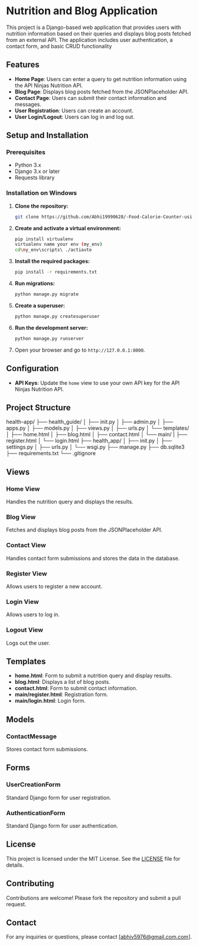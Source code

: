 # Nutrition and Blog Application

This project is a Django-based web application that provides users with nutrition information based on their queries and displays blog posts fetched from an external API. The application includes user authentication, a contact form, and basic CRUD functionality

## Features

- **Home Page**: Users can enter a query to get nutrition information using the API Ninjas Nutrition API.
- **Blog Page**: Displays blog posts fetched from the JSONPlaceholder API.
- **Contact Page**: Users can submit their contact information and messages.
- **User Registration**: Users can create an account.
- **User Login/Logout**: Users can log in and log out.

## Setup and Installation

### Prerequisites

- Python 3.x
- Django 3.x or later
- Requests library

### Installation on Windows

1. **Clone the repository:**
    ```bash
    git clone https://github.com/Abhi19990628/-Food-Calorie-Counter-using-Django-Python-and-an-external-API.-
    ```

2. **Create and activate a virtual environment:**
    ```bash
    pip install virtualenv
    virtualenv name your env (my_env) 
    cd\my_env\scripts\ ./actiavte
    ```

3. **Install the required packages:**
    ```bash
    pip install -r requirements.txt
    ```

4. **Run migrations:**
    ```bash
    python manage.py migrate
    ```

5. **Create a superuser:**
    ```bash
    python manage.py createsuperuser
    ```

6. **Run the development server:**
    ```bash
    python manage.py runserver
    ```

7. Open your browser and go to `http://127.0.0.1:8000`.

## Configuration

- **API Keys**: Update the `home` view to use your own API key for the API Ninjas Nutrition API.

## Project Structure
health-app/
├── health_guide/
│ ├── init.py
│ ├── admin.py
│ ├── apps.py
│ ├── models.py
│ ├── views.py
│ ├── urls.py
│ └── templates/
│ ├── home.html
│ ├── blog.html
│ ├── contact.html
│ └── main/
| ├── register.html
│ └── login.html
├── health_app/
│ ├── init.py
│ ├── settings.py
│ ├── urls.py
│ └── wsgi.py
├── manage.py
├── db.sqlite3
├── requirements.txt
└── .gitignore

## Views

### Home View
Handles the nutrition query and displays the results.

### Blog View
Fetches and displays blog posts from the JSONPlaceholder API.

### Contact View
Handles contact form submissions and stores the data in the database.

### Register View
Allows users to register a new account.

### Login View
Allows users to log in.

### Logout View
Logs out the user.

## Templates

- **home.html**: Form to submit a nutrition query and display results.
- **blog.html**: Displays a list of blog posts.
- **contact.html**: Form to submit contact information.
- **main/register.html**: Registration form.
- **main/login.html**: Login form.

## Models

### ContactMessage
Stores contact form submissions.

## Forms

### UserCreationForm
Standard Django form for user registration.

### AuthenticationForm
Standard Django form for user authentication.

## License

This project is licensed under the MIT License. See the [LICENSE](LICENSE) file for details.

## Contributing

Contributions are welcome! Please fork the repository and submit a pull request.

## Contact

For any inquiries or questions, please contact [abhiv5976@gmail.com.com].


